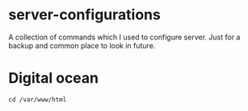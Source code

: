 # server-configurations
A collection of commands which I used to configure server. Just for a backup and common place to look in future.
# Digital ocean
`cd /var/www/html`
